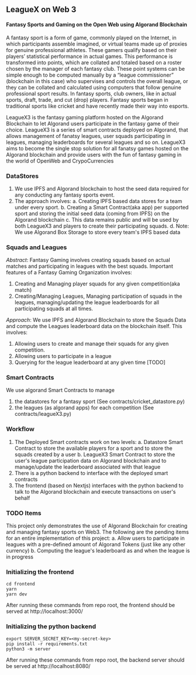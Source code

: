 ## LeagueX on Web 3
#### Fantasy Sports and Gaming on the Open Web using Algorand Blockchain

A fantasy sport is a form of game, commonly played on the Internet, in which participants assemble imagined, or virtual teams made up of proxies for genuine professional athletes. These gamers qualify based on their players’ statistical performance in actual games. This performance is transformed into points, which are collated and totaled based on a roster chosen by the manager of each fantasy club. These point systems can be simple enough to be computed manually by a “league commissioner” (blockchain in this case) who supervises and controls the overall league, or they can be collated and calculated using computers that follow genuine professional sport results. In fantasy sports, club owners, like in actual sports, draft, trade, and cut (drop) players. Fantasy sports began in traditional sports like cricket and have recently made their way into esports.

LeagueX3 is the fantasy gaming platform hosted on the Algorand Blockchain to let Algorand users participate in the fantasy game of their choice. LeagueX3 is a series of smart contracts deployed on Algorand, that allows management of fanatsy leagues, user squads participating in leagues, managing leaderboards for several leagues and so on. 
LeagueX3 aims to become the single stop solution for all fanatsy games hosted on the Algorand blockchain and provide users with the fun of fantasy gaming in the world of OpenWeb and CrypoCurrencies

### DataStores
1. We use IPFS and Algorand blockchain to host the seed data required for any conducting any fantasy sports event. 
2. The approach involves:
    a. Creating IPFS based data stores for a team under every sport. 
    b. Creating a Smart Contract(aka app) per supported sport and storing the initial seed data (coming from IPFS) on the Algorand blockchain
    c. This data remains public and will be used by both LeagueX3 and players to create their participating squads. 
    d. Note: We use Algorand Box Storage to store every team's IPFS based data

### Squads and Leagues
*Abstract*: Fantasy Gaming involves creating squads based on actual matches and participating in leagues with the best squads. Important features of a Fantasy Gaming Organization involves:
1. Creating and Managing player squads for any given competition(aka match)
2. Creating/Managing Leagues, Managing participation of squads in the leagues, managing/updating the league leaderboards for all participating squads at all times. 

*Approach*: We use IPFS and Algorand Blockchain to store the Squads Data and compute the Leagues leaderboard data on the blockchain itself. This involves:
1. Allowing users to create and manage their squads for any given competition. 
2. Allowing users to participate in a league
3. Querying for the league leaderboard at any given time [TODO]

### Smart Contracts
We use algorand Smart Contracts to manage 
1. the datastores for a fantasy sport (See contracts/cricket_datastore.py)
2. the leagues (as algorand apps) for each competition (See contracts/leagueX3.py)

### Workflow
1. The Deployed Smart contracts work on two levels:
    a. Datastore Smart Contract to store the available players for a sport and to store the squads created by a user
    b. LeagueX3 Smart Contract to store the user's league participation data on Algorand blockchain and to manage/update the leaderboard associated with that league
2. There is a python backend to interface with the deployed smart contracts
3. The frontend (based on Nextjs) interfaces with the python backend to talk to the Algorand blockchain and execute transactions on user's behalf

### TODO Items
This project only demonstrates the use of Algorand Blockchain for creating and managing fantasy sports on Web3. The following are the pending items for an entire implementation of this project:
    a. Allow users to participate in leagues with a pre-defined amount of Algorand Tokens (just like any other currency)
    b. Computing the league's leaderboard as and when the league is in progress

### Initializing the frontend
```
cd frontend
yarn
yarn dev
```
After running these commands from repo root, the frontend should be served at http://localhost:3000/

### Initializing the python backend
```
export SERVER_SECRET_KEY=<my-secret-key>
pip install -r requirements.txt
python3 -m server
```
After running these commands from repo root, the backend server should be served at http://localhost:8080/






